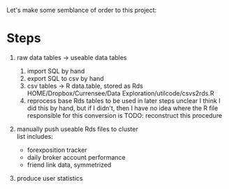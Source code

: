 Let's make some semblance of order to this project:

# Steps

1. raw data tables -> useable data tables
    1. import SQL
        by hand
    2. export SQL to csv
        by hand
    3. csv tables -> R data.table, stored as Rds
        HOME/Dropbox/Currensee/Data Exploration/utilcode/csvs2rds.R
    4. reprocess base Rds tables to be used in later steps
        unclear
        I think I did this by hand, but if I didn't, then I have no idea where the R file responsible for this conversion is
        TODO: reconstruct this procedure

2. manually push useable Rds files to cluster  
    list includes:
    - forexposition tracker
    - daily broker account performance
    - friend link data, symmetrized

3. produce user statistics
    
